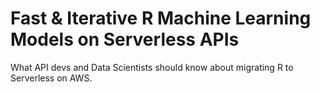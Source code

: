 # Fast & Iterative R Machine Learning Models on Serverless APIs

What API devs and Data Scientists should know about migrating R to Serverless on AWS.
